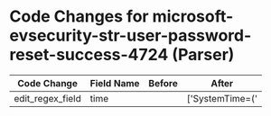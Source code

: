 # Code Changes for microsoft-evsecurity-str-user-password-reset-success-4724 (Parser)

| Code Change | Field Name | Before | After |
|-------------|------------|--------|-------|
| edit_regex_field | time |  | ['SystemTime=(\'|")({time}\d\d\d\d-\d\d-\d\dT\d\d:\d\d:\d\d)'] |